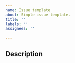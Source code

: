 ```yaml
---
name: Issue template
about: Simple issue template.
title: ''
labels: ''
assignees: ''

---
```


## Description

<!-- Please fill issue description. -->
